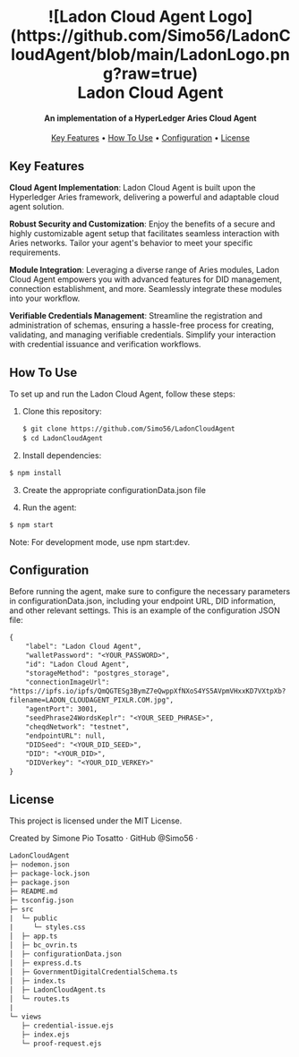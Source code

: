 <h1 align="center">
  <br>
  ![Ladon Cloud Agent Logo](https://github.com/Simo56/LadonCloudAgent/blob/main/LadonLogo.png?raw=true)
  <br>
  Ladon Cloud Agent
  <br>
</h1>

<h4 align="center">An implementation of a HyperLedger Aries Cloud Agent</h4>

<p align="center">
  <a href="#key-features">Key Features</a> •
  <a href="#how-to-use">How To Use</a> •
  <a href="#configuration">Configuration</a> •
  <a href="#license">License</a>
</p>

## Key Features

<b>Cloud Agent Implementation</b>: Ladon Cloud Agent is built upon the Hyperledger Aries framework, delivering a powerful and adaptable cloud agent solution.

<b>Robust Security and Customization</b>: Enjoy the benefits of a secure and highly customizable agent setup that facilitates seamless interaction with Aries networks. Tailor your agent's behavior to meet your specific requirements.

<b>Module Integration</b>: Leveraging a diverse range of Aries modules, Ladon Cloud Agent empowers you with advanced features for DID management, connection establishment, and more. Seamlessly integrate these modules into your workflow.

<b>Verifiable Credentials Management</b>: Streamline the registration and administration of schemas, ensuring a hassle-free process for creating, validating, and managing verifiable credentials. Simplify your interaction with credential issuance and verification workflows.

## How To Use

To set up and run the Ladon Cloud Agent, follow these steps:

1. Clone this repository:
   ```bash
   $ git clone https://github.com/Simo56/LadonCloudAgent
   $ cd LadonCloudAgent
   ```
2. Install dependencies:

```bash
$ npm install
```

3. Create the appropriate configurationData.json file

4. Run the agent:

```bash
$ npm start
```

Note: For development mode, use npm start:dev.

## Configuration

Before running the agent, make sure to configure the necessary parameters in configurationData.json, including your endpoint URL, DID information, and other relevant settings.
This is an example of the configuration JSON file:

```
{
    "label": "Ladon Cloud Agent",
    "walletPassword": "<YOUR_PASSWORD>",
    "id": "Ladon Cloud Agent",
    "storageMethod": "postgres_storage",
    "connectionImageUrl": "https://ipfs.io/ipfs/QmQGTESg3BymZ7eQwppXfNXoS4YS5AVpmVHxxKD7VXtpXb?filename=LADON_CLOUDAGENT_PIXLR.COM.jpg",
    "agentPort": 3001,
    "seedPhrase24WordsKeplr": "<YOUR_SEED_PHRASE>",
    "cheqdNetwork": "testnet",
    "endpointURL": null,
    "DIDSeed": "<YOUR_DID_SEED>",
    "DID": "<YOUR_DID>",
    "DIDVerkey": "<YOUR_DID_VERKEY>"
}
```

## License

This project is licensed under the MIT License.

Created by Simone Pio Tosatto ·
GitHub @Simo56 ·

```
LadonCloudAgent
├─ nodemon.json
├─ package-lock.json
├─ package.json
├─ README.md
├─ tsconfig.json
├─ src
|  └─ public
|     └─ styles.css
│  ├─ app.ts
│  ├─ bc_ovrin.ts
│  ├─ configurationData.json
│  ├─ express.d.ts
│  ├─ GovernmentDigitalCredentialSchema.ts
│  ├─ index.ts
│  ├─ LadonCloudAgent.ts
│  └─ routes.ts
|
└─ views
   ├─ credential-issue.ejs
   ├─ index.ejs
   └─ proof-request.ejs

```
